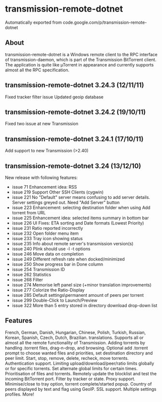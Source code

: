 # transmission-remote-dotnet
Automatically exported from code.google.com/p/transmission-remote-dotnet

## About
transmission-remote-dotnet is a Windows remote client to the RPC interface of transmission-daemon, which is part of the Transmission BitTorrent client. The application is quite like µTorrent in appearance and currently supports almost all the RPC specification.

## transmission-remote-dotnet 3.24.3 (12/11/11)
Fixed tracker filter issue
Updated geoip database
## transmission-remote-dotnet 3.24.2 (19/10/11)
Fixed two issue at new Transmission
## transmission-remote-dotnet 3.24.1 (17/10/11)
Add support to new Transmission (>2.40)
## transmission-remote-dotnet 3.24 (13/12/10)
New release with following features:

* issue 71 	Enhancement idea: RSS
* issue 219 	Support Other SSH Clients (cygwin)
* issue 221 	No "Default" server means confusing to add server details. Server settings greyed out. Need "Add Server" button
* issue 223 	Enhancement: selecting destination folder when using Add torrent from URL
* issue 225 	Enhancement idea: selected items summary in bottom bar
* issue 226 	UI Fixes: ETA sorting and Date formats (Lowest Priority)
* issue 231 	Ratio reported incorrectly
* issue 232 	Open folder menu item
* issue 233 	Tray icon showing status
* issue 235 	Info about remote server's transmission version(s)
* issue 240 	Plink should use -l -t options
* issue 246 	Move data on completion
* issue 249 	Different refresh rate when docked/minimized
* issue 250 	Show progress bar in Done column
* issue 254 	Transmission ID
* issue 262 	Statistics
* issue 268 	Filter
* issue 274 	Memorise left panel size (+minor translation improvements)
* issue 277  Colorize the Ratio-Display
* issue 285  Default settings\permanent amount of peers per torrent
* issue 299  Double-Click to Launch/Preview
* issue 322  More than 5 entry stored in directory download drop-down list

## Features
French, German, Danish, Hungarian, Chinese, Polish, Turkish, Russian, Korean, Spanish, Czech, Dutch, Brazilian. translations.
Supports all or almost all the remote functionality of Transmission.
Adding torrents by handling .torrent files, drag-n-drop, and browsing.
Optional add .torrent prompt to choose wanted files and priorities, set destination directory and peer limit.
Start, stop, remove, delete, recheck, move torrents.
Authentication support.
Limiting upload/download/peer/ratio limits globally or for specific torrents. Set alternate global limits for certain times.
Prioritisation of files and torrents.
Remotely update the blocklist and test the incoming BitTorrent port.
Filter by tracker or state.
Proxy support.
Minimise/close to tray option, torrent complete/started popup.
Country of peers displayed by text and flag using GeoIP.
SSL support.
Multiple settings profiles.
More!
